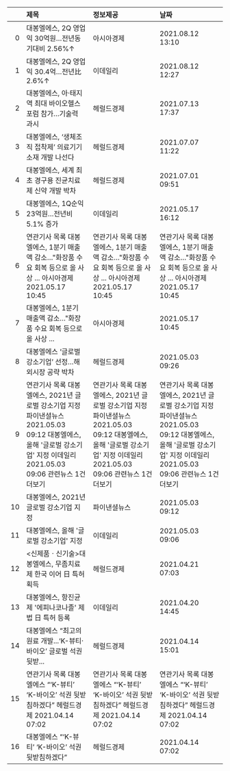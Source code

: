 |    | 제목                                                                                                                                                                             | 정보제공                                                                                                                                                                         | 날짜                                                                                                                                                                             |
|---:|:---------------------------------------------------------------------------------------------------------------------------------------------------------------------------------|:---------------------------------------------------------------------------------------------------------------------------------------------------------------------------------|:---------------------------------------------------------------------------------------------------------------------------------------------------------------------------------|
|  0 | 대봉엘에스, 2Q 영업익 30억원…전년동기대비 2.56%↑                                                                                                                                 | 아시아경제                                                                                                                                                                       | 2021.08.12 13:10                                                                                                                                                                 |
|  1 | 대봉엘에스, 2Q 영업익 30.4억…전년比 2.6%↑                                                                                                                                        | 이데일리                                                                                                                                                                         | 2021.08.12 12:27                                                                                                                                                                 |
|  2 | 대봉엘에스, 아·태지역 최대 바이오헬스 포럼 참가…기술력 과시                                                                                                                      | 헤럴드경제                                                                                                                                                                       | 2021.07.13 17:37                                                                                                                                                                 |
|  3 | 대봉엘에스, ‘생체조직 접착제’ 의료기기소재 개발 나선다                                                                                                                           | 헤럴드경제                                                                                                                                                                       | 2021.07.07 11:22                                                                                                                                                                 |
|  4 | 대봉엘에스, 세계 최초 경구용 진균치료제 신약 개발 박차                                                                                                                           | 헤럴드경제                                                                                                                                                                       | 2021.07.01 09:51                                                                                                                                                                 |
|  5 | 대봉엘에스, 1Q순익 23억원…전년비 5.1% 증가                                                                                                                                       | 이데일리                                                                                                                                                                         | 2021.05.17 16:12                                                                                                                                                                 |
|  6 | 연관기사 목록  대봉엘에스, 1분기 매출액 감소…"화장품 수요 회복 등으로 올 사상 ...  아시아경제  2021.05.17 10:45                                                                  | 연관기사 목록  대봉엘에스, 1분기 매출액 감소…"화장품 수요 회복 등으로 올 사상 ...  아시아경제  2021.05.17 10:45                                                                  | 연관기사 목록  대봉엘에스, 1분기 매출액 감소…"화장품 수요 회복 등으로 올 사상 ...  아시아경제  2021.05.17 10:45                                                                  |
|  7 | 대봉엘에스, 1분기 매출액 감소…"화장품 수요 회복 등으로 올 사상 ...                                                                                                               | 아시아경제                                                                                                                                                                       | 2021.05.17 10:45                                                                                                                                                                 |
|  8 | 대봉엘에스 ‘글로벌 강소기업’ 선정…해외시장 공략 박차                                                                                                                             | 헤럴드경제                                                                                                                                                                       | 2021.05.03 09:26                                                                                                                                                                 |
|  9 | 연관기사 목록  대봉엘에스, 2021년 글로벌 강소기업 지정  파이낸셜뉴스  2021.05.03 09:12  대봉엘에스, 올해 '글로벌 강소기업' 지정  이데일리  2021.05.03 09:06  관련뉴스 1건 더보기 | 연관기사 목록  대봉엘에스, 2021년 글로벌 강소기업 지정  파이낸셜뉴스  2021.05.03 09:12  대봉엘에스, 올해 '글로벌 강소기업' 지정  이데일리  2021.05.03 09:06  관련뉴스 1건 더보기 | 연관기사 목록  대봉엘에스, 2021년 글로벌 강소기업 지정  파이낸셜뉴스  2021.05.03 09:12  대봉엘에스, 올해 '글로벌 강소기업' 지정  이데일리  2021.05.03 09:06  관련뉴스 1건 더보기 |
| 10 | 대봉엘에스, 2021년 글로벌 강소기업 지정                                                                                                                                          | 파이낸셜뉴스                                                                                                                                                                     | 2021.05.03 09:12                                                                                                                                                                 |
| 11 | 대봉엘에스, 올해 '글로벌 강소기업' 지정                                                                                                                                          | 이데일리                                                                                                                                                                         | 2021.05.03 09:06                                                                                                                                                                 |
| 12 | <신제품ㆍ신기술>대봉엘에스, 무좀치료제 한국 이어 日 특허 획득                                                                                                                    | 헤럴드경제                                                                                                                                                                       | 2021.04.21 07:03                                                                                                                                                                 |
| 13 | 대봉엘에스, 항진균제 '에피나코나졸' 제법 日 특허 등록                                                                                                                            | 이데일리                                                                                                                                                                         | 2021.04.20 14:45                                                                                                                                                                 |
| 14 | 대봉엘에스 “최고의 원료 개발...‘K-뷰티·바이오’ 글로벌 석권 뒷받...                                                                                                               | 헤럴드경제                                                                                                                                                                       | 2021.04.14 15:01                                                                                                                                                                 |
| 15 | 연관기사 목록  대봉엘에스 “‘K-뷰티’ ‘K-바이오’ 석권 뒷받침하겠다”  헤럴드경제  2021.04.14 07:02                                                                                  | 연관기사 목록  대봉엘에스 “‘K-뷰티’ ‘K-바이오’ 석권 뒷받침하겠다”  헤럴드경제  2021.04.14 07:02                                                                                  | 연관기사 목록  대봉엘에스 “‘K-뷰티’ ‘K-바이오’ 석권 뒷받침하겠다”  헤럴드경제  2021.04.14 07:02                                                                                  |
| 16 | 대봉엘에스 “‘K-뷰티’ ‘K-바이오’ 석권 뒷받침하겠다”                                                                                                                               | 헤럴드경제                                                                                                                                                                       | 2021.04.14 07:02                                                                                                                                                                 |